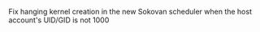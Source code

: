 Fix hanging kernel creation in the new Sokovan scheduler when the host account's UID/GID is not 1000
